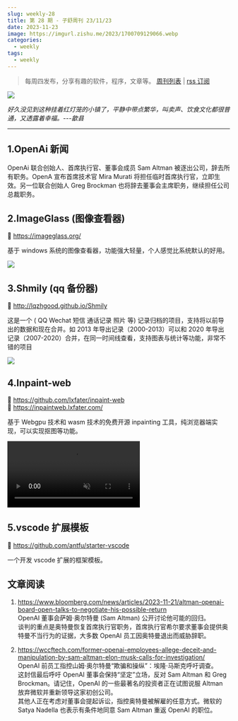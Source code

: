 ```yaml
---
slug: weekly-28
title: 第 28 期 - 子舒周刊 23/11/23
date: 2023-11-23
image: https://imgurl.zishu.me/2023/1700709129066.webp
categories:
  - weekly
tags:
  - weekly
---
```


> 每周四发布，分享有趣的软件，程序，文章等。 [周刊列表](/categories/weekly/) | [rss 订阅](/categories/weekly/index.xml)

![](https://imgurl.zishu.me/2023/1700709129066.webp)

*好久没见到这种挂着红灯笼的小镇了，平静中带点繁华，叫卖声、饮食文化都很普通，又透露着幸福。---歙县*

---

## 1.OpenAi 新闻

OpenAi 联合创始人、首席执行官、董事会成员 Sam Altman 被逐出公司，辞去所有职务。OpenA 宣布首席技术官 Mira Murati 将担任临时首席执行官，立即生效。另一位联合创始人 Greg Brockman 也将辞去董事会主席职务，继续担任公司总裁职务。

## 2.ImageGlass (图像查看器)

🔗 https://imageglass.org/

基于 windows 系统的图像查看器，功能强大轻量，个人感觉比系统默认的好用。

![](https://imgurl.zishu.me/2023/1700709121152.webp)

## 3.Shmily (qq 备份器)

🔗 http://lqzhgood.github.io/Shmily

这是一个 ( QQ Wechat 短信 通话记录 照片 等) 记录归档的项目，支持将以前导出的数据和现在合并。如 2013 年导出记录（2000-2013）可以和 2020 年导出记录（2007-2020）合并，在同一时间线查看，支持图表与统计等功能，非常不错的项目

![](https://imgurl.zishu.me/2023/1700709087069.webp)

## 4.Inpaint-web

🔗 https://github.com/lxfater/inpaint-web  
🔗 https://inpaintweb.lxfater.com/  

基于 Webgpu 技术和 wasm 技术的免费开源 inpainting 工具，纯浏览器端实现，可以实现抠图等功能。

<video src="https://user-images.githubusercontent.com/22794120/284068381-bcad4812-02ae-48bb-9e84-94dfeb7234f5.mp4" muted="muted" controls="controls"></video>

## 5.vscode 扩展模板

🔗 https://github.com/antfu/starter-vscode

一个开发 vscode 扩展的框架模板。

## 文章阅读

1. https://www.bloomberg.com/news/articles/2023-11-21/altman-openai-board-open-talks-to-negotiate-his-possible-return  
   OpenAI 董事会萨姆·奥尔特曼 (Sam Altman) 公开讨论他可能的回归。  
   谈判的重点是奥特曼恢复首席执行官职务，首席执行官希尔要求董事会提供奥特曼不当行为的证据，大多数 OpenAI 员工因奥特曼退出而威胁辞职。

2. https://wccftech.com/former-openai-employees-allege-deceit-and-manipulation-by-sam-altman-elon-musk-calls-for-investigation/  
   OpenAI 前员工指控山姆·奥尔特曼“欺骗和操纵”：埃隆·马斯克呼吁调查。  
   这封信最后呼吁 OpenAI 董事会保持“坚定”立场，反对 Sam Altman 和 Greg Brockman。请记住，OpenAI 的一些最著名的投资者正在试图说服 Altman 放弃微软并重新领导这家初创公司。  
   其他人正在考虑对董事会提起诉讼，指控奥特曼被解雇的任意方式。微软的 Satya Nadella 也表示有条件地同意 Sam Altman 重返 OpenAI 的职位。  
